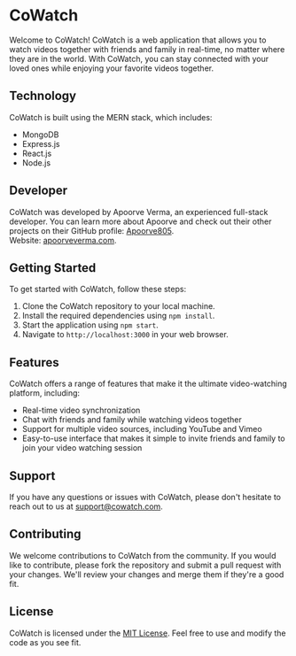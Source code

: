 # CoWatch

Welcome to CoWatch! CoWatch is a web application that allows you to watch videos together with friends and family in real-time, no matter where they are in the world. With CoWatch, you can stay connected with your loved ones while enjoying your favorite videos together.

## Technology

CoWatch is built using the MERN stack, which includes:

- MongoDB
- Express.js
- React.js
- Node.js

## Developer

CoWatch was developed by Apoorve Verma, an experienced full-stack developer. You can learn more about Apoorve and check out their other projects on their GitHub profile: [Apoorve805](https://github.com/Apoorve805). <br>
Website: [apoorveverma.com](https://apoorveverma.com/).

## Getting Started

To get started with CoWatch, follow these steps:

1.  Clone the CoWatch repository to your local machine.
2.  Install the required dependencies using `npm install`.
3.  Start the application using `npm start`.
4.  Navigate to `http://localhost:3000` in your web browser.

## Features

CoWatch offers a range of features that make it the ultimate video-watching platform, including:

- Real-time video synchronization
- Chat with friends and family while watching videos together
- Support for multiple video sources, including YouTube and Vimeo
- Easy-to-use interface that makes it simple to invite friends and family to join your video watching session

## Support

If you have any questions or issues with CoWatch, please don't hesitate to reach out to us at [support@cowatch.com](mailto:support@cowatch.com).

## Contributing

We welcome contributions to CoWatch from the community. If you would like to contribute, please fork the repository and submit a pull request with your changes. We'll review your changes and merge them if they're a good fit.

## License

CoWatch is licensed under the [MIT License](https://opensource.org/licenses/MIT). Feel free to use and modify the code as you see fit.
